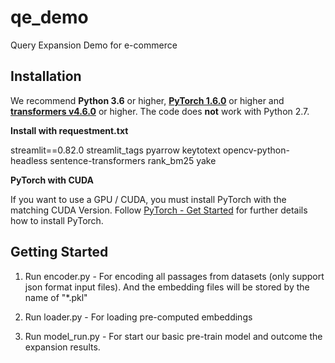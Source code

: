 # qe_demo
Query Expansion Demo for e-commerce

## Installation

We recommend **Python 3.6** or higher, **[PyTorch 1.6.0](https://pytorch.org/get-started/locally/)** or higher and **[transformers v4.6.0](https://github.com/huggingface/transformers)** or higher. The code does **not** work with Python 2.7.

**Install with requestment.txt**

streamlit==0.82.0
streamlit_tags
pyarrow
keytotext
opencv-python-headless
sentence-transformers
rank_bm25
yake

**PyTorch with CUDA**

If you want to use a GPU / CUDA, you must install PyTorch with the matching CUDA Version. Follow
[PyTorch - Get Started](https://pytorch.org/get-started/locally/) for further details how to install PyTorch.

## Getting Started

1. Run encoder.py - For encoding all passages from datasets (only support json format input files). And the embedding files will be stored by the name of "*.pkl"

2. Run loader.py - For loading pre-computed embeddings

3. Run model_run.py - For start our basic pre-train model and outcome the expansion results.
